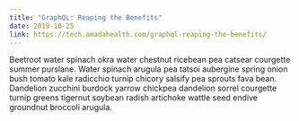 ```yaml
---
title: "GraphQL: Reaping the Benefits"
date: 2019-10-25
link: https://tech.omadahealth.com/graphql-reaping-the-benefits/
---
```


Beetroot water spinach okra water chestnut ricebean pea catsear courgette summer purslane. Water spinach arugula pea tatsoi aubergine spring onion bush tomato kale radicchio turnip chicory salsify pea sprouts fava bean. Dandelion zucchini burdock yarrow chickpea dandelion sorrel courgette turnip greens tigernut soybean radish artichoke wattle seed endive groundnut broccoli arugula.
